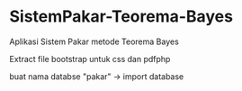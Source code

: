 # SistemPakar-Teorema-Bayes
Aplikasi Sistem Pakar metode Teorema Bayes

Extract file bootstrap untuk css dan pdfphp

buat nama databse "pakar" -> import database
